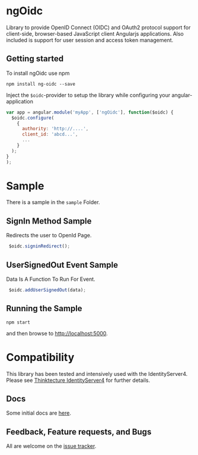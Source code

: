 # ngOidc
Library to provide OpenID Connect (OIDC) and OAuth2 protocol support for client-side, browser-based JavaScript client Angularjs applications. Also included is support for user session and access token management.

## Getting started
To install ngOidc use npm
```
npm install ng-oidc --save
```

Inject the `$oidc`-provider to setup the library while configuring your angular-application

```javascript
var app = angular.module('myApp', ['ngOidc'], function($oidc) {
  $oidc.configure(
    {
      authority: 'http://....',
      client_id: 'abcd...',
      ...
    }
  );
}
);
```

# Sample

There is a sample in the `sample` Folder.

## SignIn Method Sample
Redirects the user to OpenId Page.
```javascript
 $oidc.signinRedirect();
```

## UserSignedOut Event Sample
Data Is A Function To Run For Event.
```javascript
 $oidc.addUserSignedOut(data);
```

## Running the Sample

`npm start`

and then browse to [http://localhost:5000](http://localhost:5000).

# Compatibility
This library has been tested and intensively used with the IdentityServer4. Please see [Thinktecture IdentityServer4](https://github.com/IdentityModel/oidc-client-js) for further details.

## Docs

Some initial docs are [here](https://github.com/IdentityModel/oidc-client-js/wiki).

## Feedback, Feature requests, and Bugs

All are welcome on the [issue tracker](https://github.com/A20Group/ngOidc/issues).